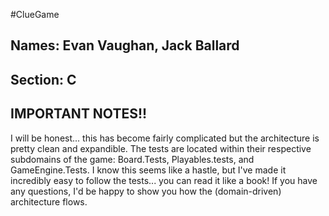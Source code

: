 #ClueGame

## Names: Evan Vaughan, Jack Ballard
## Section: C


## IMPORTANT NOTES!!
I will be honest... this has become fairly complicated but the architecture is pretty clean and expandible. The tests are located within their respective subdomains of the game: Board.Tests, Playables.tests, and GameEngine.Tests. I know this seems like a hastle, but I've made it incredibly easy to follow the tests... you can read it like a book! If you have any questions, I'd be happy to show you how the (domain-driven) architecture flows.

